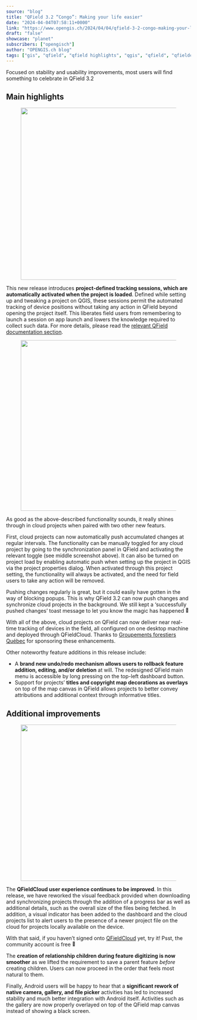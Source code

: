 ```yaml
---
source: "blog"
title: "QField 3.2 “Congo”: Making your life easier"
date: "2024-04-04T07:58:11+0000"
link: "https://www.opengis.ch/2024/04/04/qfield-3-2-congo-making-your-life-easier/"
draft: "false"
showcase: "planet"
subscribers: ["opengisch"]
author: "OPENGIS.ch blog"
tags: ["gis", "qfield", "qfield highlights", "qgis", "qfield", "qfieldcloud", "qgis.org"]
---
```


<p>Focused on stability and usability improvements, most users will find something to celebrate in QField 3.2</p>



<h2 class="wp-block-heading"><strong>Main highlights</strong></h2>



<figure class="wp-block-image size-full"><img alt="" class="wp-image-14228" height="468" src="https://i0.wp.com/www.opengis.ch/wp-content/uploads/2024/03/qfield32.png?resize=750%2C468&#038;ssl=1" tabindex="0" width="750" /></figure>



<p>This new release introduces <strong>project-defined tracking sessions, which are automatically activated when the project is loaded</strong>. Defined while setting up and tweaking a project on QGIS, these sessions permit the automated tracking of device positions without taking any action in QField beyond opening the project itself. This liberates field users from remembering to launch a session on app launch and lowers the knowledge required to collect such data. For more details, please read the <a href="https://docs.qfield.org/how-to/tracking/#configure-a-project-tracking-session">relevant QField documentation section</a>.</p>



<figure class="wp-block-image size-full"><img alt="" class="wp-image-14229" height="464" src="https://i0.wp.com/www.opengis.ch/wp-content/uploads/2024/03/session.png?resize=750%2C464&#038;ssl=1" tabindex="0" width="750" /></figure>



<p>As good as the above-described functionality sounds, it really shines through in cloud projects when paired with two other new featurs.</p>



<p>First, cloud projects can now automatically push accumulated changes at regular intervals. The functionality can be manually toggled for any cloud project by going to the synchronization panel in QField and activating the relevant toggle (see middle screenshot above). It can also be turned on project load by enabling automatic push when setting up the project in QGIS via the project properties dialog. When activated through this project setting, the functionality will always be activated, and the need for field users to take any action will be removed.</p>



<p>Pushing changes regularly is great, but it could easily have gotten in the way of blocking popups. This is why QField 3.2 can now push changes and synchronize cloud projects in the background. We still kept a ‘successfully pushed changes’ toast message to let you know the magic has happened <img alt="🚀" class="wp-smiley" src="https://s.w.org/images/core/emoji/15.0.3/72x72/1f680.png" style="height: 1em;" /></p>



<p>With all of the above, cloud projects on QField can now deliver near real-time tracking of devices in the field, all configured on one desktop machine and deployed through QFieldCloud. Thanks to <a href="https://groupementsforestiers.quebec/">Groupements forestiers Québec</a> for sponsoring these enhancements.</p>



<p>Other noteworthy feature additions in this release include:</p>



<ul class="wp-block-list">
<li>A <strong>brand new undo/redo mechanism allows users to rollback feature addition, editing, and/or deletion</strong> at will. The redesigned QField main menu is accessible by long pressing on the top-left dashboard button.</li>



<li>Support for projects&#8217; <strong>titles and copyright map decorations as overlays</strong> on top of the map canvas in QField allows projects to better convey attributions and additional context through informative titles.</li>
</ul>



<h2 class="wp-block-heading"><strong>Additional improvements</strong></h2>



<figure class="wp-block-image size-full"><img alt="" class="wp-image-14230" height="425" src="https://i0.wp.com/www.opengis.ch/wp-content/uploads/2024/03/cloud.png?resize=750%2C425&#038;ssl=1" tabindex="0" width="750" /></figure>



<p>The <strong>QFieldCloud user experience continues to be improved</strong>. In this release, we have reworked the visual feedback provided when downloading and synchronizing projects through the addition of a progress bar as well as additional details, such as the overall size of the files being fetched. In addition, a visual indicator has been added to the dashboard and the cloud projects list to alert users to the presence of a newer project file on the cloud for projects locally available on the device.</p>



<p>With that said, if you haven&#8217;t signed onto <a href="https://app.qfield.cloud/">QFieldCloud</a> yet, try it! Psst, the community account is free <img alt="🤫" class="wp-smiley" src="https://s.w.org/images/core/emoji/15.0.3/72x72/1f92b.png" style="height: 1em;" /></p>



<p>The <strong>creation of relationship children during feature digitizing is now smoother</strong> as we lifted the requirement to save a parent feature <em>before</em> creating children. Users can now proceed in the order that feels most natural to them.</p>



<p>Finally, Android users will be happy to hear that a <strong>significant rework of native camera, gallery, and file picker</strong> activities has led to increased stability and much better integration with Android itself. Activities such as the gallery are now properly overlayed on top of the QField map canvas instead of showing a black screen.</p>
